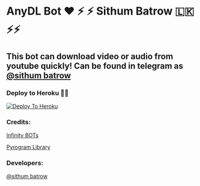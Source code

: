 # AnyDL Bot ❤ ⚡️ ⚡️ Sithum Batrow 🇱🇰⚡️⚡️

## This bot can download video or audio from youtube quickly! Can be found in telegram as [@sithum batrow](https://t.me/sibatrow)

### Deploy to Heroku 🏃‍♂

[![Deploy To Heroku](https://www.herokucdn.com/deploy/button.svg)](https://heroku.com/deploy?template=https://github.com/ImJanindu/AnyDL-BotSI)

### Credits:

[Infinity BOTs](https://t.me/Infinity_BOTs)

[Pyrogram Library](https://github.com/pyrogram/pyrogram)

### Developers:

[@sithum batrow](https://t.me/sibatrow)
